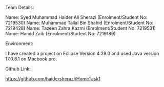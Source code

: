 Team Details:

Name: Syed Muhammad Haider Ali Sherazi (Enrolment/Student No: 7219530)
Name: Muhammad Tallal Bin Shahid (Enrolment/Student No: 7219428)
Name: Tazeen Zahra Kazmi (Enrolment/Student No: 7219531)
Name: Hamid Zaib (Enrolment/Student No: 7219189)

Environment:

I have created a project on Eclipse Version 4.29.0 and used Java version 17.0.8.1 on Macbook pro.

Github Link:

https://github.com/haidersherazi/HomeTask1
